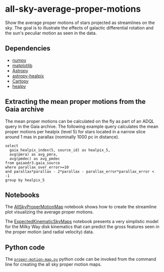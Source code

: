 # all-sky-average-proper-motions

Show the average proper motions of stars projected as streamlines on the sky. The goal is to illustrate the effects of
galactic differential rotation and the sun's peculiar motion as seen in the data.

## Dependencies

* [numpy](https://numpy.org/)
* [matplotlib](https://matplotlib.org/)
* [Astropy](https://www.astropy.org/)
* [astropy-healpix](https://astropy-healpix.readthedocs.io/)
* [Cartopy](https://scitools.org.uk/cartopy/docs/latest/)
* [healpy](https://github.com/healpy/healpy)

## Extracting the mean proper motions from the Gaia archive

The mean proper motions can be calculated on the fly as part of an ADQL query in the Gaia archive. The following example
query calculates the mean proper motions per healpix (level 5) for stars located in a narrow slice around 1 mas in
parallax (nominally 1000 pc in distance).

```
select
  gaia_healpix_index(5, source_id) as healpix_5,
  avg(pmra) as avg_pmra,
  avg(pmdec) as avg_pmdec
from gaiaedr3.gaia_source
where parallax_over_error>=10
and parallax*parallax - 2*parallax - parallax_error*parallax_error < -1
group by healpix_5
```

## Notebooks

The [AllSkyProperMotionMap](AllSkyProperMotionMap.ipynb) notebook shows how to create the streamline plot visualizing the
average proper motions.

The [ExpectedKinematicSkyMaps](ExpectedKinematicSkyMaps.ipynb) notebook presents a very simplistic model for the Milky
Way disk kinematics that can predict the gross features seen in the proper motion (and radial velocity) data.

## Python code

The [`proper-motion-map.py`](proper-motion-map.py) python code can be invoked from the command line for creating the all
sky proper motion maps.
